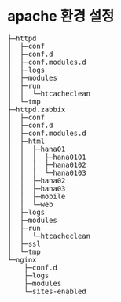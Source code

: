 # apache 환경 설정
<pre>
├─httpd
│  ├─conf
│  ├─conf.d
│  ├─conf.modules.d
│  ├─logs
│  ├─modules
│  ├─run
│  │  └─htcacheclean
│  └─tmp
├─httpd.zabbix
│  ├─conf
│  ├─conf.d
│  ├─conf.modules.d
│  ├─html
│  │  ├─hana01
│  │  │  ├─hana0101
│  │  │  ├─hana0102
│  │  │  └─hana0103
│  │  ├─hana02
│  │  ├─hana03
│  │  ├─mobile
│  │  └─web
│  ├─logs
│  ├─modules
│  ├─run
│  │  └─htcacheclean
│  ├─ssl
│  └─tmp
└─nginx
    ├─conf.d
    ├─logs
    ├─modules
    └─sites-enabled
</pre>    
